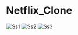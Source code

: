 # Netflix_Clone
![Ss1](https://github.com/justcoding5/Netflix_Clone/assets/111654139/0a7f1d6e-37a5-4390-b5bc-39ab8ccfa57e)
![Ss2](https://github.com/justcoding5/Netflix_Clone/assets/111654139/bf642af0-547e-4799-a480-8b0453b0158a)
![Ss3](https://github.com/justcoding5/Netflix_Clone/assets/111654139/e9db7fe8-0847-4da7-b4bf-2217067c1065)
